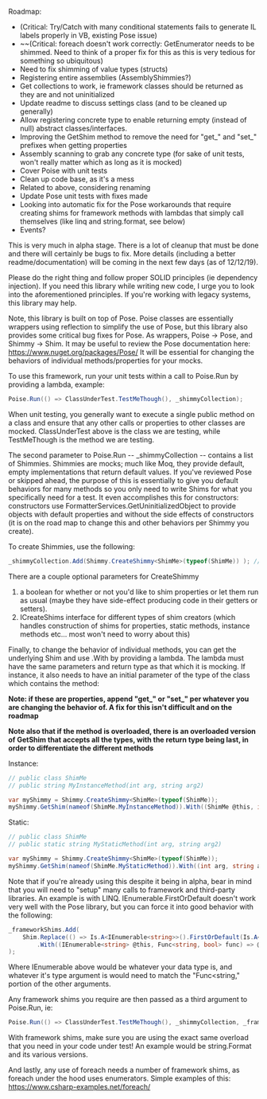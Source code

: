 Roadmap:
- (Critical: Try/Catch with many conditional statements fails to generate IL labels properly in VB, existing Pose issue)
- ~~(Critical: foreach doesn't work correctly: GetEnumerator needs to be shimmed. Need to think of a proper fix for this as this is very tedious for something so ubiquitous)
- Need to fix shimming of value types (structs)
- Registering entire assemblies (AssemblyShimmies?)
- Get collections to work, ie framework classes should be returned as they are and not uninitialized
- Update readme to discuss settings class (and to be cleaned up generally)
- Allow registering concrete type to enable returning empty (instead of null) abstract classes/interfaces.
- Improving the GetShim method to remove the need for "get_" and "set_" prefixes when getting properties
- Assembly scanning to grab any concrete type (for sake of unit tests, won't really matter which as long as it is mocked)
- Cover Poise with unit tests
- Clean up code base, as it's a mess
- Related to above, considering renaming
- Update Pose unit tests with fixes made
- Looking into automatic fix for the Pose workarounds that require creating shims for framework methods with lambdas that simply call themselves (like linq and string.format, see below)
- Events?


This is very much in alpha stage. There is a lot of cleanup that must be done and there will certainly be bugs to fix. More details (including a better readme/documentation) will be coming in the next few days (as of 12/12/19).

Please do the right thing and follow proper SOLID principles (ie dependency injection). If you need this library while writing new code, I urge you to look into the aforementioned principles. If you're working with legacy systems, this library may help.

Note, this library is built on top of Pose. Poise classes are essentially wrappers using reflection to simplify the use of Pose, but this library also provides some critical bug fixes for Pose. As wrappers, Poise -> Pose, and Shimmy -> Shim. It may be useful to review the Pose documentation here: https://www.nuget.org/packages/Pose/ It will be essential for changing the behaviors of individual methods/properties for your mocks.

To use this framework, run your unit tests within a call to Poise.Run by providing a lambda, example:

```csharp
Poise.Run(() => ClassUnderTest.TestMeThough(), _shimmyCollection);
```

When unit testing, you generally want to execute a single public method on a class and ensure that any other calls or properties to other classes are mocked. ClassUnderTest above is the class we are testing, while TestMeThough is the method we are testing.

The second parameter to Poise.Run -- \_shimmyCollection -- contains a list of Shimmies. Shimmies are mocks; much like Moq, they provide default, empty implementations that return default values. If you've reviewed Pose or skipped ahead, the purpose of this is essentially to give you default behaviors for many methods so you only need to write Shims for what you specifically need for a test. It even accomplishes this for constructors: constructors use FormatterServices.GetUninitializedObject to provide objects with default properties and without the side effects of constructors (it is on the road map to change this and other behaviors per Shimmy you create).

To create Shimmies, use the following:

```csharp
_shimmyCollection.Add(Shimmy.CreateShimmy<ShimMe>(typeof(ShimMe)) ); // yes, passing type twice! This will be cleaned in future
```

There are a couple optional parameters for CreateShimmy
1) a boolean for whether or not you'd like to shim properties or let them run as usual (maybe they have side-effect producing code in their getters or setters).
2) ICreateShims interface for different types of shim creators (which handles construction of shims for properties, static methods, instance methods etc... most won't need to worry about this)

Finally, to change the behavior of individual methods, you can get the underlying Shim and use .With by providing a lambda. The lambda must have the same parameters and return type as that which it is mocking. If instance, it also needs to have an initial parameter of the type of the class which contains the method:

__Note: if these are properties, append "get\_" or "set\_" per whatever you are changing the behavior of. A fix for this isn't difficult and on the roadmap__

__Note also that if the method is overloaded, there is an overloaded version of GetShim that accepts all the types, with the return type being last, in order to differentiate the different methods__

Instance:
```csharp
// public class ShimMe
// public string MyInstanceMethod(int arg, string arg2)

var myShimmy = Shimmy.CreateShimmy<ShimMe>(typeof(ShimMe));
myShimmy.GetShim(nameof(ShimMe.MyInstanceMethod)).With((ShimMe @this, int arg, string arg2) => "my string");
```

Static:
```csharp
// public class ShimMe
// public static string MyStaticMethod(int arg, string arg2)

var myShimmy = Shimmy.CreateShimmy<ShimMe>(typeof(ShimMe));
myShimmy.GetShim(nameof(ShimMe.MyStaticMethod)).With((int arg, string arg2) => "my string");
```

Note that if you're already using this despite it being in alpha, bear in mind that you will need to "setup" many calls to framework and third-party libraries. An example is with LINQ. IEnumerable.FirstOrDefault doesn't work very well with the Pose library, but you can force it into good behavior with the following:

```csharp
_frameworkShims.Add(
    Shim.Replace(() => Is.A<IEnumerable<string>>().FirstOrDefault(Is.A<Func<string, bool>>()))
        .With((IEnumerable<string> @this, Func<string, bool> func) => @this.FirstOrDefault(func))
);
```

Where IEnumerable<string> above would be whatever your data type is, and whatever it's type argument is would need to match the "Func<string," portion of the other arguments. 
    
Any framework shims you require are then passed as a third argument to Poise.Run, ie:

```csharp
Poise.Run(() => ClassUnderTest.TestMeThough(), _shimmyCollection, _frameworkShims);
```

With framework shims, make sure you are using the exact same overload that you need in your code under test! An example would be string.Format and its various versions.

And lastly, any use of foreach needs a number of framework shims, as foreach under the hood uses enumerators. Simple examples of this:
https://www.csharp-examples.net/foreach/


